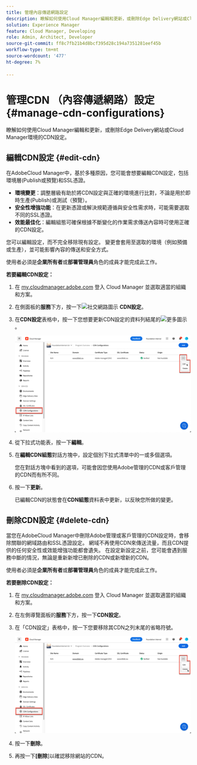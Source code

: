 ```yaml
---
title: 管理內容傳遞網路設定
description: 瞭解如何使用Cloud Manager編輯和更新，或刪除Edge Delivery網站或Cloud Manager環境的CDN設定。
solution: Experience Manager
feature: Cloud Manager, Developing
role: Admin, Architect, Developer
source-git-commit: ff8c7fb21b4d8bcf395d28c194a7351281eef45b
workflow-type: tm+mt
source-wordcount: '477'
ht-degree: 7%

---
```



# 管理CDN （內容傳遞網路）設定 {#manage-cdn-configurations}

瞭解如何使用Cloud Manager編輯和更新，或刪除Edge Delivery網站或Cloud Manager環境的CDN設定。

## 編輯CDN設定 {#edit-cdn}

在AdobeCloud Manager中，基於多種原因，您可能會想要編輯CDN設定，包括環境層(Publish或預覽)和SSL憑證。

* **環境變更**：調整層級有助於將CDN設定與正確的環境進行比對，不論是用於即時生產(Publish)或測試（預覽）。
* **安全性增強功能**：在更新憑證或解決規範遵循與安全性需求時，可能需要選取不同的SSL憑證。
* **效能最佳化**：編輯組態可確保根據不斷變化的作業需求傳送內容時可使用正確的CDN設定。

您可以編輯設定，而不完全移除現有設定。 變更會套用至選取的環境（例如預備或生產），並可能影響內容的傳送和安全方式。

使用者必須是&#x200B;**企業所有者**&#x200B;或&#x200B;**部署管理員**&#x200B;角色的成員才能完成此工作。

**若要編輯CDN設定：**

1. 在 [my.cloudmanager.adobe.com](https://my.cloudmanager.adobe.com/) 登入 Cloud Manager 並選取適當的組織和方案。
1. 在側面板的&#x200B;**服務**&#x200B;下方，按一下![社交網路圖示](https://spectrum.adobe.com/static/icons/workflow_18/Smock_SocialNetwork_18_N.svg) **CDN設定**。
1. 在&#x200B;**CDN設定**&#x200B;表格中，按一下您想要更新CDN設定的資料列結尾的![更多圖示](https://spectrum.adobe.com/static/icons/workflow_18/Smock_More_18_N.svg)。

   ![編輯CDN設定](/help/implementing/cloud-manager/assets/cdn-config-edit.png)

1. 從下拉式功能表，按一下&#x200B;**編輯**。
1. 在&#x200B;**編輯CDN組態**&#x200B;對話方塊中，設定個別下拉式清單中的一或多個選項。

   您在對話方塊中看到的選項，可能會因您使用Adobe管理的CDN或客戶管理的CDN而有所不同。

1. 按一下&#x200B;**更新**。

   已編輯CDN的狀態會在&#x200B;**CDN組態**&#x200B;資料表中更新，以反映您所做的變更。

<!-- ## ALTERNATE METHOD FOR EDITING A CDN CONFIGURATION from the Environments page
    
    The steps for adding a custom domain name from the **Environments** page are the same as when [adding a custom domain name from the Domain Settings page](#adding-cdn-settings), but the entry point differs. Follow these steps to add a custom domain name from the **Environments** page.
    
    1. Log into Cloud Manager at [my.cloudmanager.adobe.com](https://my.cloudmanager.adobe.com/) and select the appropriate organization and program.
    
    1. Navigate to the **Environments Detail** detail page for the environment of interest.
    
       ![Entering domain name on the Environment Details page](/help/implementing/cloud-manager/assets/cdn/environments-cdn-config.png)
    
    1. Use the **Domain Names** table to submit the custom domain name.
    
       1. Enter the custom domain name.
       1. Select the SSL certificate associated with this name from the drop-down list.
       1. Click ![Add icon](https://spectrum.adobe.com/static/icons/workflow_18/Smock_Add_18_N.svg) **Add**.
    
       ![Add a custom domain name](/help/implementing/cloud-manager/assets/cdn/cdn-create3.png)
    
    1. The **Add domain name** dialog box opens to the **Domain Name** tab. Continue as you would for [adding a custom domain name from the Domain Settings page](#adding-cdn-settings). -->

## 刪除CDN設定 {#delete-cdn}

當您在AdobeCloud Manager中刪除Adobe管理或客戶管理的CDN設定時，會移除關聯的網域路由和SSL憑證設定。 網域不再使用CDN來傳送流量，而且CDN提供的任何安全性或效能增強功能都會遺失。 在設定新設定之前，您可能會遇到服務中斷的情況，無論是重新新增已刪除的CDN或新增新的CDN。

使用者必須是&#x200B;**企業所有者**&#x200B;或&#x200B;**部署管理員**&#x200B;角色的成員才能完成此工作。

**若要刪除CDN設定：**

1. 在 [my.cloudmanager.adobe.com](https://my.cloudmanager.adobe.com/) 登入 Cloud Manager 並選取適當的組織和方案。

1. 在左側導覽面板的&#x200B;**服務**&#x200B;下方，按一下&#x200B;**CDN設定**。

1. 在「CDN設定」表格中，按一下您要移除其CDN之列末尾的省略符號。

   ![正在刪除CDN設定](/help/implementing/cloud-manager/assets/cdn-config-delete.png)

1. 按一下&#x200B;**刪除**。
1. 再按一下&#x200B;**[刪除**]以確認移除網站的CDN。


